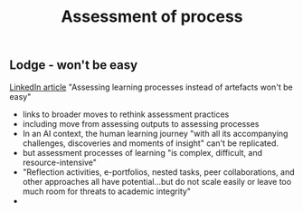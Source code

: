 ﻿---
backlinks:
- title: 'Teaching '
  url: /sense/Teaching/teaching.html
title: Assessment of process
---
## Lodge - won't be easy 

[LinkedIn article](https://www.linkedin.com/pulse/assessing-learning-processes-instead-artefacts-wont-easy-lodge%3FtrackingId=M9U055R%252BTwGAJLiQeqGTWA%253D%253D/?trackingId=M9U055R%2BTwGAJLiQeqGTWA%3D%3D) "Assessing learning processes instead of artefacts won't be easy"

- links to broader moves to rethink assessment practices
- including move from assessing outputs to assessing processes
- In an AI context, the human learning journey "with all its accompanying challenges, discoveries and moments of insight" can't be replicated.
- but assessment processes of learning "is complex, difficult, and resource-intensive"
- "Reflection activities, e-portfolios, nested tasks, peer collaborations, and other approaches all have potential...but do not scale easily or leave too much room for threats to academic integrity" 
-